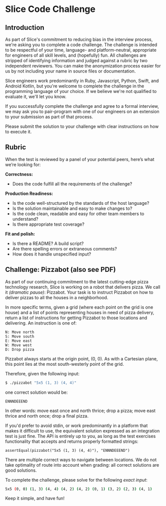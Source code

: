 # Slice Code Challenge

## Introduction

As part of Slice's commitment to reducing bias in the interview process, we're
asking you to complete a code challenge. The challenge is intended to be
respectful of your time, language- and platform-neutral, appropriate for
engineers of all skill levels, and (hopefully) fun. All challenges are stripped
of identifying information and judged against a rubric by two independent
reviewers. You can make the anonymization process easier for us by not
including your name in source files or documentation.

Slice engineers work predominantly in Ruby, Javascript, Python, Swift, and
Android Kotlin, but you're welcome to complete the challenge in the programming
language of your choice. If we believe we're not qualified to evaluate it,
we'll let you know.

If you successfully complete the challenge and agree to a formal interview,
we may ask you to pair-program with one of our engineers on an extension to
your submission as part of that process.

Please submit the solution to your challenge with clear instructions on how to execute it.

## Rubric

When the test is reviewed by a panel of your potential peers, here’s what we’re looking for:

**Correctness:**
- Does the code fulfill all the requirements of the challenge?

**Production Readiness:**
- Is the code well-structured by the standards of the host language?
- Is the solution maintainable and easy to make changes to?
- Is the code clean, readable and easy for other team members to understand?
- Is there appropriate test coverage?

**Fit and polish:**
- Is there a README? A build script?
- Are there spelling errors or extraneous comments?
- How does it handle unspecified input?

## Challenge: Pizzabot (also see PDF)

As part of our continuing commitment to the latest cutting-edge pizza
technology research, Slice is working on a robot that delivers pizza. We call
it _(dramatic pause)_: Pizzabot. Your task is to instruct Pizzabot on how to
deliver pizzas to all the houses in a neighborhood.

In more specific terms, given a grid (where each point on the grid is one
house) and a list of points representing houses in need of pizza delivery,
return a list of instructions for getting Pizzabot to those locations and
delivering. An instruction is one of:

```
N: Move north
S: Move south
E: Move east
W: Move west
D: Drop pizza
```

Pizzabot always starts at the origin point, (0, 0). As with a Cartesian
plane, this point lies at the most south-westerly point of the grid.

Therefore, given the following input:

```sh
$ ./pizzabot "5x5 (1, 3) (4, 4)"
```

one correct solution would be:

```
ENNNDEEEND
```

In other words: move east once and north thrice; drop a pizza; move east thrice
and north once; drop a final pizza.

If you'd prefer to avoid stdin, or work predominantly in a platform that makes
it difficult to use, the equivalent solution expressed as an integration test is
just fine. The API is entirely up to you, as long as the test exercises
functionality that accepts and returns properly formatted strings:

```
assertEqual(pizzabot("5x5 (1, 3) (4, 4)"), "ENNNDEEEND")
```

There are multiple correct ways to navigate between locations. We do not take
optimality of route into account when grading: all correct solutions are good
solutions.

To complete the challenge, please solve for the following _exact input_:

```sh
5x5 (0, 0) (1, 3) (4, 4) (4, 2) (4, 2) (0, 1) (3, 2) (2, 3) (4, 1)
```

Keep it simple, and have fun!
